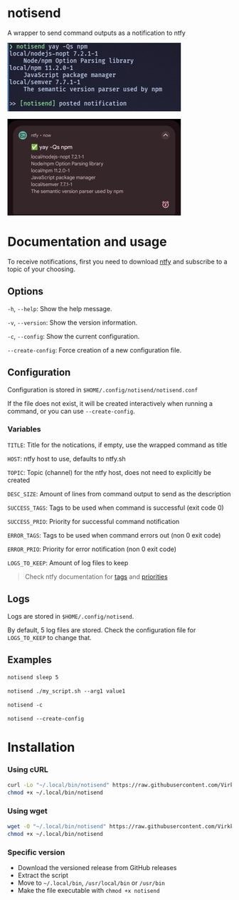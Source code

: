 # notisend

A wrapper to send command outputs as a notification to ntfy

![](resources/01.jpeg)

![](resources/02.png)

# Documentation and usage

To receive notifications, first you need to download [ntfy](https://ntfy.sh/) and subscribe to a topic of your choosing.

## Options

`-h`, `--help`: Show the help message.

`-v`, `--version`: Show the version information.

`-c`, `--config`: Show the current configuration.

`--create-config`: Force creation of a new configuration file.

## Configuration

Configuration is stored in `$HOME/.config/notisend/notisend.conf`

If the file does not exist, it will be created interactively when running a command, or you can use `--create-config`.

### Variables

`TITLE`: Title for the notications, if empty, use the wrapped command as title

`HOST`: ntfy host to use, defaults to ntfy.sh

`TOPIC`: Topic (channel) for the ntfy host, does not need to explicitly be created

`DESC_SIZE`: Amount of lines from command output to send as the description

`SUCCESS_TAGS`: Tags to be used when command is successful (exit code 0)

`SUCCESS_PRIO`: Priority for successful command notification

`ERROR_TAGS`: Tags to be used when command errors out (non 0 exit code)

`ERROR_PRIO`: Priority for error notification (non 0 exit code)

`LOGS_TO_KEEP`: Amount of log files to keep

> Check ntfy documentation for [tags](https://docs.ntfy.sh/emojis/) and [priorities](https://docs.ntfy.sh/subscribe/phone/?h=priority#message-priority)

## Logs

Logs are stored in `$HOME/.config/notisend`.

By default, 5 log files are stored. Check the configuration file for `LOGS_TO_KEEP` to change that.

## Examples

`notisend sleep 5`

`notisend ./my_script.sh --arg1 value1`

`notisend -c`

`notisend --create-config`

# Installation

### Using cURL

```sh
curl -Lo "~/.local/bin/notisend" https://raw.githubusercontent.com/Virkkunen/notisend/refs/heads/master/bin/notisend
chmod +x ~/.local/bin/notisend
```

### Using wget

```sh
wget -O "~/.local/bin/notisend" https://raw.githubusercontent.com/Virkkunen/notisend/refs/heads/master/bin/notisend
chmod +x ~/.local/bin/notisend
```

### Specific version

- Download the versioned release from GitHub releases
- Extract the script
- Move to `~/.local/bin`, `/usr/local/bin` or `/usr/bin`
- Make the file executable with `chmod +x notisend`
